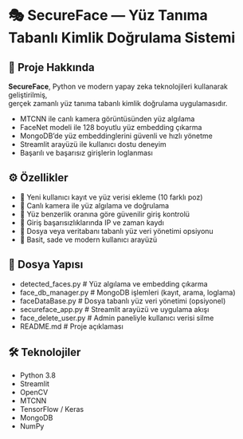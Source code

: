 # 🎭 SecureFace — Yüz Tanıma Tabanlı Kimlik Doğrulama Sistemi

## 📌 Proje Hakkında

**SecureFace**, Python ve modern yapay zeka teknolojileri kullanarak geliştirilmiş,  
gerçek zamanlı yüz tanıma tabanlı kimlik doğrulama uygulamasıdır.  

- MTCNN ile canlı kamera görüntüsünden yüz algılama  
- FaceNet modeli ile 128 boyutlu yüz embedding çıkarma  
- MongoDB’de yüz embeddinglerini güvenli ve hızlı yönetme  
- Streamlit arayüzü ile kullanıcı dostu deneyim  
- Başarılı ve başarısız girişlerin loglanması  

## ⚙️ Özellikler

- 🔹 Yeni kullanıcı kayıt ve yüz verisi ekleme (10 farklı poz)  
- 🔹 Canlı kamera ile yüz algılama ve doğrulama  
- 🔹 Yüz benzerlik oranına göre güvenilir giriş kontrolü  
- 🔹 Giriş başarısızlıklarında IP ve zaman kaydı  
- 🔹 Dosya veya veritabanı tabanlı yüz veri yönetimi opsiyonu  
- 🔹 Basit, sade ve modern kullanıcı arayüzü  

## 📁 Dosya Yapısı

- detected_faces.py       # Yüz algılama ve embedding çıkarma
- face_db_manager.py      # MongoDB işlemleri (kayıt, arama, loglama)
- faceDataBase.py         # Dosya tabanlı yüz veri yönetimi (opsiyonel)
- secureface_app.py       # Streamlit arayüzü ve uygulama akışı
- face_delete_user.py     # Admin paneliyle kullanıcı verisi silme
- README.md               # Proje açıklaması

## 🛠 Teknolojiler

- Python 3.8
- Streamlit
- OpenCV
- MTCNN
- TensorFlow / Keras
- MongoDB
- NumPy


